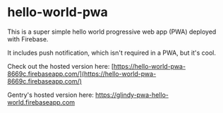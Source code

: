 # hello-world-pwa

This is a super simple hello world progressive web app (PWA) deployed with Firebase.

It includes push notification, which isn't required in a PWA, but it's cool.

Check out the hosted version here: [https://hello-world-pwa-8669c.firebaseapp.com/](https://hello-world-pwa-8669c.firebaseapp.com/)

Gentry's hosted version here: https://glindy-pwa-hello-world.firebaseapp.com
